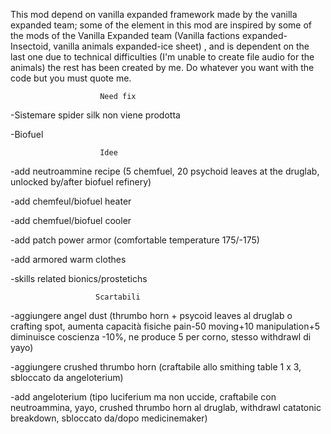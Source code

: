 This mod depend on vanilla expanded framework made by the vanilla expanded team; some of the element in this mod are inspired by some of the mods of the Vanilla Expanded team (Vanilla factions expanded-Insectoid, vanilla animals expanded-ice sheet) , and is dependent on the last one due to technical difficulties (I'm unable to create file audio for the animals) the rest has been created by me. Do whatever you want with the code but you must quote me.

                        Need fix
                        
-Sistemare spider silk non viene prodotta

-Biofuel

                        Idee
                        
-add neutroammine recipe (5 chemfuel, 20 psychoid leaves at the druglab, unlocked by/after biofuel refinery)

-add chemfeul/biofuel heater

-add chemfuel/biofuel cooler

-add patch power armor (comfortable temperature 175/-175)

-add armored warm clothes
 
-skills related bionics/prostetichs

                       Scartabili
                       
-aggiungere angel dust (thrumbo horn + psycoid leaves al druglab o crafting spot, aumenta capacità fisiche pain-50 moving+10 manipulation+5 diminuisce coscienza -10%, ne produce 5 per corno, stesso withdrawl di yayo)

-aggiungere crushed thrumbo horn (craftabile allo smithing table 1 x 3, sbloccato da angeloterium)

-add angeloterium (tipo luciferium ma non uccide, craftabile con neutroammina, yayo, crushed thrumbo horn al druglab, withdrawl catatonic breakdown, sbloccato da/dopo medicinemaker)
